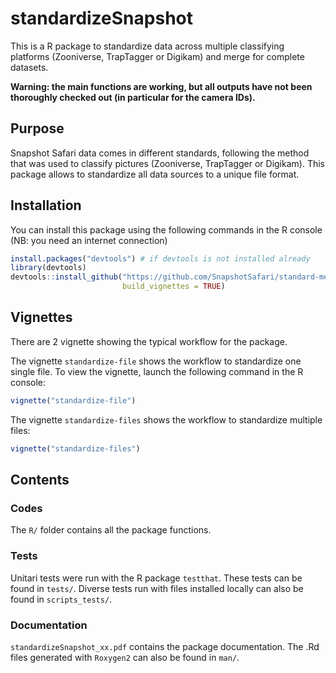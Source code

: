 # standardizeSnapshot
This is a R package to standardize data across multiple classifying platforms (Zooniverse, TrapTagger or Digikam) and merge for complete datasets.

**Warning: the main functions are working, but all outputs have not been thoroughly checked out (in particular for the camera IDs).**


## Purpose

Snapshot Safari data comes in different standards, following the method that was used to classify pictures (Zooniverse, TrapTagger or Digikam). This package allows to standardize all data sources to a unique file format.


## Installation 

You can install this package using the following commands in the R console (NB: you need an internet connection)

```r 
install.packages("devtools") # if devtools is not installed already
library(devtools)
devtools::install_github("https://github.com/SnapshotSafari/standard-merge",
                         build_vignettes = TRUE)
```

## Vignettes

There are 2 vignette showing the typical workflow for the package.

The vignette `standardize-file` shows the workflow to standardize one single file. To view the vignette, launch the following command in the R console:
```r 
vignette("standardize-file")
```

The vignette `standardize-files` shows the workflow to standardize multiple files:
```r 
vignette("standardize-files")
```

## Contents

### Codes

The `R/` folder contains all the package functions.

### Tests

Unitari tests were run with the R package `testthat`. These tests can be found in `tests/`.
Diverse tests run with files installed locally can also be found in `scripts_tests/`.

### Documentation

`standardizeSnapshot_xx.pdf` contains the package documentation. The .Rd files generated with `Roxygen2` can also be found in `man/`.




